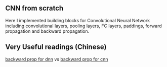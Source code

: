 ## CNN from scratch
Here I implemented building blocks for Convolutional Neural Network including convolutional layers, pooling layers, FC layers, paddings, forward propagation and backward propagation.

## Very Useful readings (Chinese)
[backward prop for dnn](https://blog.csdn.net/qq_16137569/article/details/81449209) vs [backward prop for cnn](https://www.cnblogs.com/pinard/p/6494810.html)
